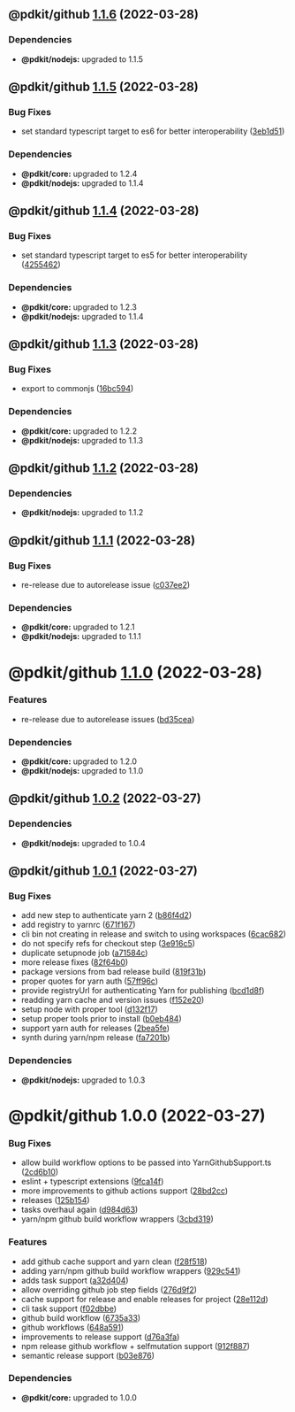 ## @pdkit/github [1.1.6](https://github.com/justinm/pdkit/compare/@pdkit/github@1.1.5...@pdkit/github@1.1.6) (2022-03-28)





### Dependencies

* **@pdkit/nodejs:** upgraded to 1.1.5

## @pdkit/github [1.1.5](https://github.com/justinm/pdkit/compare/@pdkit/github@1.1.4...@pdkit/github@1.1.5) (2022-03-28)


### Bug Fixes

* set standard typescript target to es6 for better interoperability ([3eb1d51](https://github.com/justinm/pdkit/commit/3eb1d51877fd008e544145d16040ae4e7bd82c07))





### Dependencies

* **@pdkit/core:** upgraded to 1.2.4
* **@pdkit/nodejs:** upgraded to 1.1.4

## @pdkit/github [1.1.4](https://github.com/justinm/pdkit/compare/@pdkit/github@1.1.3...@pdkit/github@1.1.4) (2022-03-28)


### Bug Fixes

* set standard typescript target to es5 for better interoperability ([4255462](https://github.com/justinm/pdkit/commit/42554627ef1c4c51ea3de487711d660a0891af00))





### Dependencies

* **@pdkit/core:** upgraded to 1.2.3
* **@pdkit/nodejs:** upgraded to 1.1.4

## @pdkit/github [1.1.3](https://github.com/justinm/pdkit/compare/@pdkit/github@1.1.2...@pdkit/github@1.1.3) (2022-03-28)


### Bug Fixes

* export to commonjs ([16bc594](https://github.com/justinm/pdkit/commit/16bc59448a0d3653bebecf8a89a5c3e978c1e401))





### Dependencies

* **@pdkit/core:** upgraded to 1.2.2
* **@pdkit/nodejs:** upgraded to 1.1.3

## @pdkit/github [1.1.2](https://github.com/justinm/pdkit/compare/@pdkit/github@1.1.1...@pdkit/github@1.1.2) (2022-03-28)





### Dependencies

* **@pdkit/nodejs:** upgraded to 1.1.2

## @pdkit/github [1.1.1](https://github.com/justinm/pdkit/compare/@pdkit/github@1.1.0...@pdkit/github@1.1.1) (2022-03-28)


### Bug Fixes

* re-release due to autorelease issue ([c037ee2](https://github.com/justinm/pdkit/commit/c037ee245963fb6e62b14cb82e3472aecff60b7e))





### Dependencies

* **@pdkit/core:** upgraded to 1.2.1
* **@pdkit/nodejs:** upgraded to 1.1.1

# @pdkit/github [1.1.0](https://github.com/justinm/pdkit/compare/@pdkit/github@1.0.2...@pdkit/github@1.1.0) (2022-03-28)


### Features

* re-release due to autorelease issues ([bd35cea](https://github.com/justinm/pdkit/commit/bd35cea9e7b43efa0448933b7a6bf686acb911c2))





### Dependencies

* **@pdkit/core:** upgraded to 1.2.0
* **@pdkit/nodejs:** upgraded to 1.1.0

## @pdkit/github [1.0.2](https://github.com/justinm/pdkit/compare/@pdkit/github@1.0.1...@pdkit/github@1.0.2) (2022-03-27)





### Dependencies

* **@pdkit/nodejs:** upgraded to 1.0.4

## @pdkit/github [1.0.1](https://github.com/justinm/pdkit/compare/@pdkit/github@1.0.0...@pdkit/github@1.0.1) (2022-03-27)


### Bug Fixes

* add new step to authenticate yarn 2 ([b86f4d2](https://github.com/justinm/pdkit/commit/b86f4d222de23d97c93864c5bb7954133e8d52e1))
* add registry to yarnrc ([671f167](https://github.com/justinm/pdkit/commit/671f167f634a117dfd04ccf9b14a4029e75e0ca1))
* cli bin not creating in release and switch to using workspaces ([6cac682](https://github.com/justinm/pdkit/commit/6cac682160f2678ffff0f9b4c956a7d78cf3aade))
* do not specify refs for checkout step ([3e916c5](https://github.com/justinm/pdkit/commit/3e916c5a92d722e67c299612a904a787f4a43c77))
* duplicate setupnode job ([a71584c](https://github.com/justinm/pdkit/commit/a71584c3e14fc2b07f87833dc23d507a49508d13))
* more release fixes ([82f64b0](https://github.com/justinm/pdkit/commit/82f64b03a6589193c343eca70b3363d9683c61c2))
* package versions from bad release build ([819f31b](https://github.com/justinm/pdkit/commit/819f31b3a0c4816ba9ed4d9e4e450dae954d98f3))
* proper quotes for yarn auth ([57ff96c](https://github.com/justinm/pdkit/commit/57ff96cd89013bdeb89069394bf814a1cc446630))
* provide registryUrl for authenticating Yarn for publishing ([bcd1d8f](https://github.com/justinm/pdkit/commit/bcd1d8f5f7f3905e442c511e4a432735cea21a5b))
* readding yarn cache and version issues ([f152e20](https://github.com/justinm/pdkit/commit/f152e2075ce7a145ec2c46f8d2a9edad13188186))
* setup node with proper tool ([d132f17](https://github.com/justinm/pdkit/commit/d132f1733490b7d4d04d8c1f05aedb859379557e))
* setup proper tools prior to install ([b0eb484](https://github.com/justinm/pdkit/commit/b0eb4840b8ad27f72d1dd50593951f360650fa60))
* support yarn auth for releases ([2bea5fe](https://github.com/justinm/pdkit/commit/2bea5fe8089d0a8fc0095e3b1c0d52960e8e5fb0))
* synth during yarn/npm release ([fa7201b](https://github.com/justinm/pdkit/commit/fa7201b4e075c283e2188a32678750914ebaac73))





### Dependencies

* **@pdkit/nodejs:** upgraded to 1.0.3

# @pdkit/github 1.0.0 (2022-03-27)


### Bug Fixes

* allow build workflow options to be passed into YarnGithubSupport.ts ([2cd6b10](https://github.com/justinm/pdkit/commit/2cd6b1013a41fab5227f318275d2712af255235f))
* eslint + typescript extensions ([9fca14f](https://github.com/justinm/pdkit/commit/9fca14fdfdb5aefb4d5c11be15b3fa3d6d507c30))
* more improvements to github actions support ([28bd2cc](https://github.com/justinm/pdkit/commit/28bd2cc951772a91521fd0957d9895f77673e177))
* releases ([125b154](https://github.com/justinm/pdkit/commit/125b1540720b203d1b8e0c7acb28cb1b47f05862))
* tasks overhaul again ([d984d63](https://github.com/justinm/pdkit/commit/d984d630bb31a0b5ee2d40bb6e7b4a5d260a2eb9))
* yarn/npm github build workflow wrappers ([3cbd319](https://github.com/justinm/pdkit/commit/3cbd319671cc23005395d69005d405a04dc7bf93))


### Features

* add github cache support and yarn clean ([f28f518](https://github.com/justinm/pdkit/commit/f28f5183f706953cfbe961dd558e3f783e55fd5d))
* adding yarn/npm github build workflow wrappers ([929c541](https://github.com/justinm/pdkit/commit/929c541a4eb31b9575cce31cfa721b75d2638240))
* adds task support ([a32d404](https://github.com/justinm/pdkit/commit/a32d404b0c8a4ef15a2a7d810a8e53bc5982d133))
* allow overriding github job step fields ([276d9f2](https://github.com/justinm/pdkit/commit/276d9f21bfe7f1ec4d827806573f287d33f93a6d))
* cache support for release and enable releases for project ([28e112d](https://github.com/justinm/pdkit/commit/28e112d840ad7ff1b7784269e84b912f2b9eb4e4))
* cli task support ([f02dbbe](https://github.com/justinm/pdkit/commit/f02dbbeb6f6ee87efb14e5dc2615652d58546364))
* github build workflow ([6735a33](https://github.com/justinm/pdkit/commit/6735a33494b19a6a41b49ac1ff33bc53c68b4a94))
* github workflows ([648a591](https://github.com/justinm/pdkit/commit/648a5914f22236c6e2a31b62741c16486a66abba))
* improvements to release support ([d76a3fa](https://github.com/justinm/pdkit/commit/d76a3fa91c2ca8d2e9efa1aa9201dcb48535dd1d))
* npm release github workflow + selfmutation support ([912f887](https://github.com/justinm/pdkit/commit/912f88795ecdc7951933869dacdf3d6e55107a87))
* semantic release support ([b03e876](https://github.com/justinm/pdkit/commit/b03e876f068298074bfff72d853d0e549b727c3e))





### Dependencies

* **@pdkit/core:** upgraded to 1.0.0
